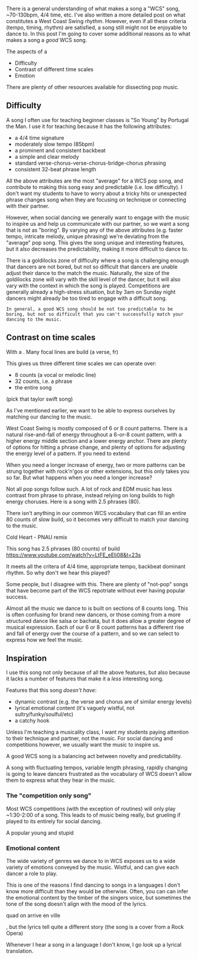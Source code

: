 
There is a general understanding of what makes a song a "WCS" song, ~70-130bpm, 4/4 time, etc. I've also written a more detailed post on what constitutes a West Coast Swing _rhythm_. However, even if all these criteria (tempo, timing, rhythm) are satisfied, a song still might not be enjoyable to dance to. In this post I'm going to cover some additional reasons as to what makes a song a _good_ WCS song.

The aspects of a 
- Difficulty
- Contrast of different time scales
- Emotion

There are plenty of other resources available for dissecting pop music.

## Difficulty

A song I often use for teaching beginner classes is "So Young" by Portugal the Man. I use it for teaching because it has the following attributes:

- a 4/4 time signature
- moderately slow tempo (85bpm)
- a prominent and consistent backbeat
- a simple and clear melody
- standard verse-chorus-verse-chorus-bridge-chorus phrasing
- consistent 32-beat phrase length

All the above attributes are the most "average" for a WCS pop song, and contribute to making this song easy and predictable (i.e. low difficulty). I don't want my students to have to worry about a tricky hits or unexpected phrase changes song when they are focusing on technique or connecting with their partner.

However, when social dancing we generally want to engage with the music to inspire us and help us communicate with our partner, so we want a song that is not as "boring". By varying any of the above attributes (e.g. faster tempo, intricate melody, unique phrasing) we're deviating from the "average" pop song. This gives the song unique and interesting features, but it also decreases the predictability, making it more difficult to dance to.

There is a goldilocks zone of difficulty where a song is challenging enough that dancers are not bored, but not so difficult that dancers are unable adjust their dance to the match the music. Naturally, the size of the goldilocks zone will vary with the skill level of the dancer, but it will also vary with the context in which the song is played. Competitions are generally already a high-stress situation, but by 3am on Sunday night dancers might already be too tired to engage with a difficult song.

```
In general, a good WCS song should be not too predictable to be boring, but not so difficult that you can't successfully match your dancing to the music.
```


## Contrast on time scales

With a . Many focal lines are build (a verse, fr) 

This gives us three different time scales we can operate over:
- 8 counts (a vocal or melodic line)
- 32 counts, i.e. a phrase
- the entire song

(pick that taylor swift song)

As I've mentioned earlier, we want to be able to express ourselves by matching our dancing to the music. 

West Coast Swing is mostly composed of 6 or 8 count patterns. There is a natural rise-and-fall of energy throughout a 6-or-8 count pattern, with a higher energy middle section and a lower energy anchor. There are plenty of options for hitting a phrase change, and plenty of options for adjusting the energy level of a pattern. If you need to extend

When you need a longer increase of energy, two or more patterns can be strung together with rock'n'gos or other extensions, but this only takes you so far. But what happens when you need a longer increase?

Not all pop songs follow such. A lot of rock and EDM music has less contrast from phrase to phrase, instead relying on long builds to high energy choruses. Here is a song with 2.5 phrases (80). 

There isn't anything in our common WCS vocabulary that can fill an entire 80 counts of slow build, so it becomes very difficult to match your dancing to the music.

Cold Heart - PNAU remix

This song has 2.5 phrases (80 counts) of build
https://www.youtube.com/watch?v=LtFE_eEIi08&t=23s


<rock song e.g. black keys everlasting light>
It meets all the critera of 4/4 time, appropriate tempo, backbeat dominant rhythm. So why don't we hear this played? 

Some people, but I disagree with this. There are plenty of "not-pop" songs that have become part of the WCS repotriate without ever having popular success. 


Almost all the music we dance to is built on sections of 8 counts long. This is often confusing for brand new dancers, or those coming from a more structured dance like salsa or bachata, but it does allow a greater degree of musical expression. Each of our 6 or 8 count patterns has a different rise and fall of energy over the course of a pattern, and so we can select to express how we feel the music.


## Inspiration

I use this song not only because of all the above features, but also because it lacks a number of features that make it a _less_ interesting song. 

Features that this song _doesn't have_:

- dynamic contrast (e.g. the verse and chorus are of similar energy levels)
- lyrical emotional content (it's vaguely wistful, not sultry/funky/soulful/etc)
- a catchy hook

Unless I'm teaching a musicality class, I want my students paying attention to their technique and partner, not the music. For social dancing and competitions however, we usually want the music to inspire us.  

A good WCS song is a balancing act between novelty and predictability.

A song with fluctuating tempos, variable length phrasing, rapidly changing is going to leave dancers frustrated as the vocabulary of WCS doesn't allow them to express what they hear in the music.  


### The "competition only song"

Most WCS competitions (with the exception of routines) will only play ~1:30-2:00 of a song. 
This leads to of music being really, but grueling if played to its entirely for social dancing.

A popular young and stupid 


### Emotional content

The wide variety of genres we dance to in WCS exposes us to a wide variety of emotions conveyed by the music. Wistful, and can give each dancer a role to play.


This is one of the reasons I find dancing to songs in a languages I don't know more difficult than they would be otherwise. Often, you can can infer the emotional content by the timber of the singers voice, but sometimes the tone of the song doesn't align with the mood of the lyrics.

quad on arrive en ville

, but the lyrics tell quite a different story (the song is a cover from a Rock Opera)

Whenever I hear a song in a language I don't know, I go look up a lyrical translation. 

